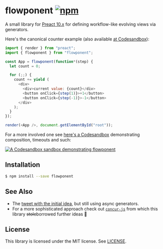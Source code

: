# flowponent [![npm](https://img.shields.io/npm/v/flowponent.svg)](https://www.npmjs.com/package/flowponent)

A small library for [Preact 10.x](https://github.com/preactjs/preact) for defining workflow-like evolving views via generators.

Here's the canonical counter example (also available [at Codesandbox](https://codesandbox.io/s/flowponent-in-action-ebfq2)):

```js
import { render } from "preact";
import { flowponent } from "flowponent";

const App = flowponent(function*(step) {
  let count = 0;

  for (;;) {
    count += yield (
      <div>
        <div>current value: {count}</div>
        <button onClick={step(1)}>+1</button>
        <button onClick={step(-1)}>-1</button>
      </div>
    );
  }
});

render(<App />, document.getElementById("root"));
```

For a more involved one see [here's a Codesandbox](https://codesandbox.io/s/flowponent-in-action-88vb9) demonstrating composition, timeouts and such:

[![A Codesandbox sandbox demonstrating flowponent](https://user-images.githubusercontent.com/19776768/70807854-110d4080-1dc7-11ea-8c5a-ea8e40482595.png)](https://codesandbox.io/s/flowponent-in-action-88vb9)


## Installation

```sh
$ npm install --save flowponent
```

## See Also

- The [tweet with the initial idea](https://twitter.com/jviide/status/1204492830594473985), but still using async generators.
- For a more sophisticated approach check out [`concur-js`](https://github.com/ajnsit/concur-js) from which this library ~~stole~~borrowed further ideas 🙂

## License

This library is licensed under the MIT license. See [LICENSE](./LICENSE).

